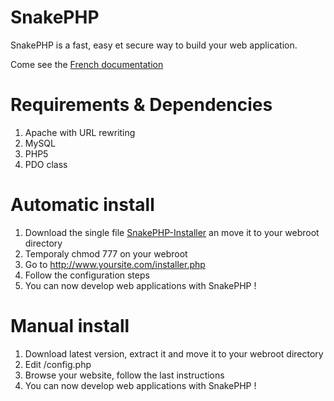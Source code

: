 SnakePHP
========

SnakePHP is a fast, easy et secure way to build your web application.

Come see the [French documentation](https://github.com/Tilotiti/SnakePHP/wiki/_pages)

Requirements & Dependencies
========

1. Apache with URL rewriting
2. MySQL
3. PHP5
4. PDO class

Automatic install
========

1. Download the single file [SnakePHP-Installer](https://github.com/Tilotiti/SnakePHP-Installer "SnakePHP-Installer") an move it to your webroot directory
2. Temporaly chmod 777 on your webroot
3. Go to http://www.yoursite.com/installer.php
4. Follow the configuration steps
6. You can now develop web applications with SnakePHP !


Manual install
========

1. Download latest version, extract it and move it to your webroot directory
2. Edit /config.php
3. Browse your website, follow the last instructions
4. You can now develop web applications with SnakePHP !
